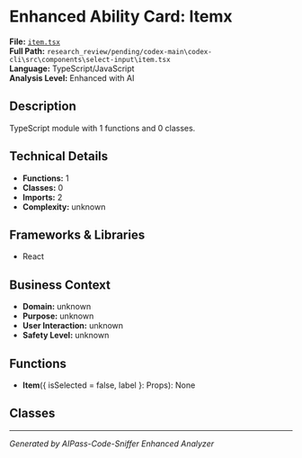 # Enhanced Ability Card: Itemx

**File:** [`item.tsx`](file:///research_review/pending/codex-main\codex-cli\src\components\select-input\item.tsx)  
**Full Path:** `research_review/pending/codex-main\codex-cli\src\components\select-input\item.tsx`  
**Language:** TypeScript/JavaScript  
**Analysis Level:** Enhanced with AI

## Description

TypeScript module with 1 functions and 0 classes.

## Technical Details

- **Functions:** 1
- **Classes:** 0
- **Imports:** 2
- **Complexity:** unknown


## Frameworks & Libraries

- React



## Business Context

- **Domain:** unknown
- **Purpose:** unknown
- **User Interaction:** unknown
- **Safety Level:** unknown






## Functions

- **Item**({ isSelected = false, label }: Props): None

## Classes



---
*Generated by AIPass-Code-Sniffer Enhanced Analyzer*
